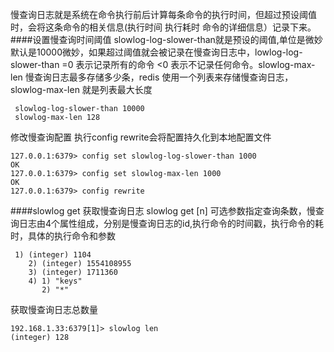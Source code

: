 慢查询日志就是系统在命令执行前后计算每条命令的执行时间，但超过预设阈值时，会将这条命令的相关信息(执行时间 执行耗时 命令的详细信息）记录下来。
####设置慢查询时间阈值
slowlog-log-slower-than就是预设的阈值,单位是微妙 默认是10000微妙，如果超过阈值就会被记录在慢查询日志中，lowlog-log-slower-than =0 表示记录所有的命令 <0 表示不记录任何命令。slowlog-max-len  慢查询日志最多存储多少条，redis 使用一个列表来存储慢查询日志，slowlog-max-len 就是列表最大长度
```
 slowlog-log-slower-than 10000
 slowlog-max-len 128
```
修改慢查询配置 执行config rewrite会将配置持久化到本地配置文件
```
127.0.0.1:6379> config set slowlog-log-slower-than 1000
OK
127.0.0.1:6379> config set slowlog-max-len 1000
OK
127.0.0.1:6379> config rewrite
```
####slowlog get
获取慢查询日志 slowlog get [n] 可选参数指定查询条数，慢查询日志由4个属性组成，分别是慢查询日志的id,执行命令的时间戳，执行命令的耗时，具体的执行命令和参数
```
 1) (integer) 1104
    2) (integer) 1554108955
    3) (integer) 1711360
    4) 1) "keys"
       2) "*"
```
获取慢查询日志总数量
```
192.168.1.33:6379[1]> slowlog len
(integer) 128
```
